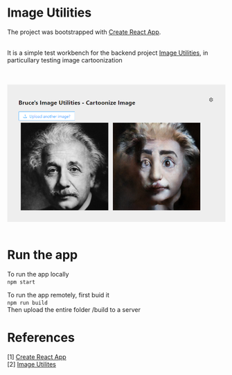 # Image Utilities
The project was bootstrapped with [Create React App](https://github.com/facebook/create-react-app). <br><br>

It is a simple test workbench for the backend project [Image Utilities](https://github.com/zm2he/imgutil), in particullary testing image cartoonization<br>

<br><br><img src="./public/static/image/imgutil-web.png" /><br><br>

# Run the app
To run the app locally<br>
```npm start```

To run the app remotely, first buid it<br>
```npm run build```<br>
Then upload the entire folder /build to a server

# References
[1] [Create React App](https://github.com/facebook/create-react-app)<br>
[2] [Image Utilites](http://github.com/zm2he/imgutil)<br>
